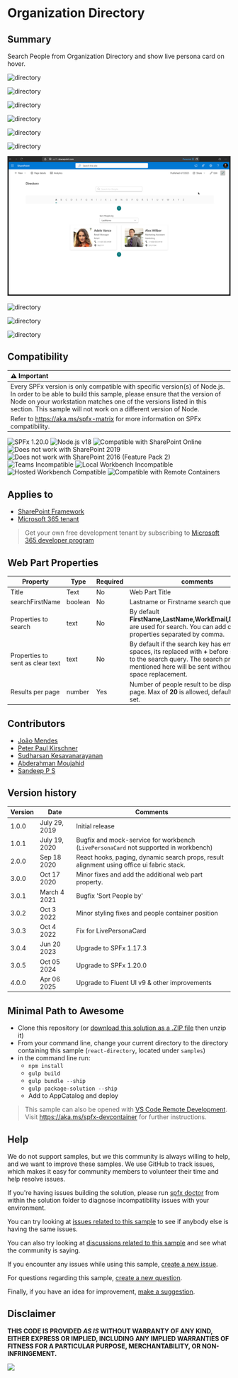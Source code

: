 # Organization Directory

## Summary

Search People from Organization Directory and show live persona card on hover.

![directory](/samples/react-directory/assets/react-directory1.png)

![directory](/samples/react-directory/assets/react-directory2.png)

![directory](/samples/react-directory/assets/react-directory3.png)

![directory](/samples/react-directory/assets/react-directory4.png)

![directory](/samples/react-directory/assets/react-directory5.png)

![directory](/samples/react-directory/assets/react-directory6.png)

![directory](./assets/react-directory-withPaging.png)

![directory](/samples/react-directory/assets/react-directory-teams1.png)

![directory](/samples/react-directory/assets/react-directory-teams2.png)

![directory](/samples/react-directory/assets/react-directory-teams3.png)

## Compatibility

| :warning: Important          |
|:---------------------------|
| Every SPFx version is only compatible with specific version(s) of Node.js. In order to be able to build this sample, please ensure that the version of Node on your workstation matches one of the versions listed in this section. This sample will not work on a different version of Node.|
|Refer to <https://aka.ms/spfx-matrix> for more information on SPFx compatibility.   |

![SPFx 1.20.0](https://img.shields.io/badge/SPFx-1.20.0-green.svg)
![Node.js v18](https://img.shields.io/badge/Node.js-v18-green.svg)
![Compatible with SharePoint Online](https://img.shields.io/badge/SharePoint%20Online-Compatible-green.svg)
![Does not work with SharePoint 2019](https://img.shields.io/badge/SharePoint%20Server%202019-Incompatible-red.svg "SharePoint Server 2019 requires SPFx 1.4.1 or lower")
![Does not work with SharePoint 2016 (Feature Pack 2)](https://img.shields.io/badge/SharePoint%20Server%202016%20(Feature%20Pack%202)-Incompatible-red.svg "SharePoint Server 2016 Feature Pack 2 requires SPFx 1.1")
![Teams Incompatible](https://img.shields.io/badge/Teams-Incompatible-lightgrey.svg)
![Local Workbench Incompatible](https://img.shields.io/badge/Local%20Workbench-Incompatible-red.svg "The solution requires access to your organization directory")
![Hosted Workbench Compatible](https://img.shields.io/badge/Hosted%20Workbench-Compatible-green.svg)
![Compatible with Remote Containers](https://img.shields.io/badge/Remote%20Containers-Compatible-green.svg)

## Applies to

* [SharePoint Framework](https://learn.microsoft.com/sharepoint/dev/spfx/sharepoint-framework-overview)
* [Microsoft 365 tenant](https://learn.microsoft.com/sharepoint/dev/spfx/set-up-your-development-environment)

> Get your own free development tenant by subscribing to [Microsoft 365 developer program](https://aka.ms/m365/devprogram)

## Web Part Properties

|Property |Type|Required| comments|
|--------------------|----|--------|----------|
|Title | Text| No|Web Part Title|
|searchFirstName | boolean|No| Lastname or Firstname search query|
|Properties to search | text | No | By default **FirstName,LastName,WorkEmail,Department** are used for search. You can add custom properties separated by comma.|
|Properties to sent as clear text | text | No | By default if the search key has empty spaces, its replaced with **+** before sending it to the search query. The search properties mentioned here will be sent without the empty space replacement.|
|Results per page | number | Yes | Number of people result to be displayed per page. Max of **20** is allowed, default of **10** is set.|

## Contributors

* [João Mendes](https://github.com/joaojmendes)
* [Peter Paul Kirschner](https://github.com/petkir)
* [Sudharsan Kesavanarayanan](https://github.com/sudharsank)
* [Abderahman Moujahid](https://github.com/Abderahman88)
* [Sandeep P S](https://github.com/Sandeep-FED)

## Version history

|Version|Date|Comments|
|-------|----|--------|
|1.0.0|July 29, 2019|Initial release|
|1.0.1|July 19, 2020|Bugfix and mock-service for workbench (`LivePersonaCard` not supported in workbench)|
|2.0.0|Sep 18 2020|React hooks, paging, dynamic search props, result alignment using office ui fabric stack.|
|3.0.0|Oct 17 2020|Minor fixes and add the additional web part property.|
|3.0.1|March 4 2021|Bugfix 'Sort People by'|
|3.0.2|Oct 3 2022|Minor styling fixes and people container position|
|3.0.3|Oct 4 2022|Fix for LivePersonaCard|
|3.0.4|Jun 20 2023|Upgrade to SPFx 1.17.3|
|3.0.5|Oct 05 2024|Upgrade to SPFx 1.20.0|
|4.0.0|Apr 06 2025|Upgrade to Fluent UI v9 & other improvements|

## Minimal Path to Awesome

* Clone this repository (or [download this solution as a .ZIP file](https://pnp.github.io/download-partial/?url=https://github.com/pnp/sp-dev-fx-webparts/tree/main/samples/react-directory) then unzip it)
* From your command line, change your current directory to the directory containing this sample (`react-directory`, located under `samples`)
* in the command line run:
  * `npm install`
  * `gulp build`
  * `gulp bundle --ship`
  * `gulp package-solution --ship`
  * Add to AppCatalog and deploy

> This sample can also be opened with [VS Code Remote Development](https://code.visualstudio.com/docs/remote/remote-overview). Visit <https://aka.ms/spfx-devcontainer> for further instructions.

## Help

We do not support samples, but we this community is always willing to help, and we want to improve these samples. We use GitHub to track issues, which makes it easy for  community members to volunteer their time and help resolve issues.

If you're having issues building the solution, please run [spfx doctor](https://pnp.github.io/cli-microsoft365/cmd/spfx/spfx-doctor/) from within the solution folder to diagnose incompatibility issues with your environment.

You can try looking at [issues related to this sample](https://github.com/pnp/sp-dev-fx-webparts/issues?q=label%3A%22sample%3A%20react-directory") to see if anybody else is having the same issues.

You can also try looking at [discussions related to this sample](https://github.com/pnp/sp-dev-fx-webparts/discussions?discussions_q=react-directory) and see what the community is saying.

If you encounter any issues while using this sample, [create a new issue](https://github.com/pnp/sp-dev-fx-webparts/issues/new?assignees=&labels=Needs%3A+Triage+%3Amag%3A%2Ctype%3Abug-suspected%2Csample%3A%20react-directory&template=bug-report.yml&sample=react-directory&authors=@joaojmendes%20@petkir%20@sudharsank%20@Abderahman88&title=react-directory%20-%20).

For questions regarding this sample, [create a new question](https://github.com/pnp/sp-dev-fx-webparts/issues/new?assignees=&labels=Needs%3A+Triage+%3Amag%3A%2Ctype%3Aquestion%2Csample%3A%20react-directory&template=question.yml&sample=react-directory&authors=@joaojmendes%20@petkir%20@sudharsank%20@Abderahman88&title=react-directory%20-%20).

Finally, if you have an idea for improvement, [make a suggestion](https://github.com/pnp/sp-dev-fx-webparts/issues/new?assignees=&labels=Needs%3A+Triage+%3Amag%3A%2Ctype%3Aenhancement%2Csample%3A%20react-directory&template=question.yml&sample=react-directory&authors=@joaojmendes%20@petkir%20@sudharsank%20@Abderahman88&title=react-directory%20-%20).


## Disclaimer

**THIS CODE IS PROVIDED *AS IS* WITHOUT WARRANTY OF ANY KIND, EITHER EXPRESS OR IMPLIED, INCLUDING ANY IMPLIED WARRANTIES OF FITNESS FOR A PARTICULAR PURPOSE, MERCHANTABILITY, OR NON-INFRINGEMENT.**

<img src="https://m365-visitor-stats.azurewebsites.net/sp-dev-fx-webparts/samples/react-directory" />
